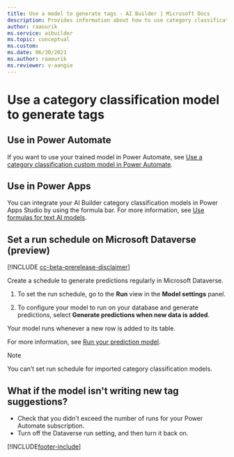 ```yaml
---
title: Use a model to generate tags - AI Builder | Microsoft Docs
description: Provides information about how to use category classification model–generated tags, and some troubleshooting information
author: raaourik 
ms.service: aibuilder
ms.topic: conceptual
ms.custom: 
ms.date: 06/30/2021
ms.author: raaourik 
ms.reviewer: v-aangie
---
```


# Use a category classification model to generate tags

## Use in Power Automate

If you want to use your trained model in Power Automate, see [Use a category classification custom model in Power Automate](text-classification-model-in-flow.md).

<a name="set-run-schedule-on-common-data-service"></a>

## Use in Power Apps

You can integrate your AI Builder category classification models in Power Apps Studio by using the formula bar. For more information, see [Use formulas for text AI models](formula-bar.md#categgory-classification).

## Set a run schedule on Microsoft Dataverse (preview)

[!INCLUDE [cc-beta-prerelease-disclaimer](includes/cc-beta-prerelease-disclaimer.md)]

Create a schedule to generate predictions regularly in Microsoft Dataverse.

1. To set the run schedule, go to the **Run** view in the **Model settings** panel.

1. To configure your model to run on your database and generate predictions, select **Generate predictions when new data is added**.

Your model runs whenever a new row is added to its table.

For more information, see [Run your prediction model](prediction-use.md#prediction-run).

> [!NOTE]
>You can’t set run schedule for imported category classification models.

## What if the model isn't writing new tag suggestions?

- Check that you didn't exceed the number of runs for your Power Automate subscription.
- Turn off the Dataverse run setting, and then turn it back on.

[!INCLUDE[footer-include](includes/footer-banner.md)]